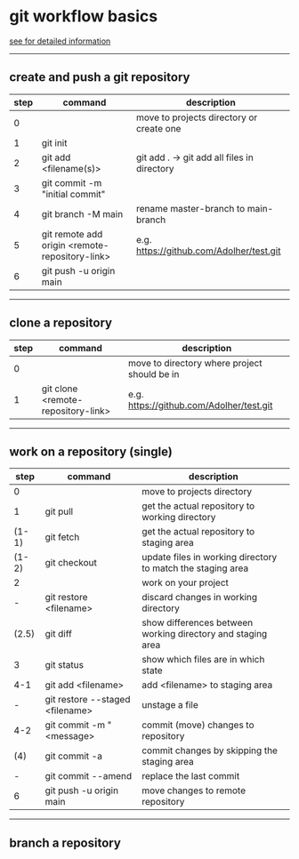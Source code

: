 # git workflow basics
[see for detailed information](https://git-scm.com/book/de/v2)
___
## create and push a git repository
| step | command | description |
| --- | --- | --- |
| 0 | | move to projects directory or create one |
| 1 | git init |  |
| 2 | git add <filename(s)> | git add . -> git add all files in directory |
| 3 | git commit -m "initial commit" |  |
| 4 | git branch -M main | rename master-branch to main-branch |
| 5 | git remote add origin \<remote-repository-link> | e.g. https://github.com/Adolher/test.git |
| 6 | git push -u origin main |  |
___
## clone a repository
| step | command | description |
| --- | --- | --- |
| 0 | | move to directory where project should be in |
| 1 | git clone  \<remote-repository-link> | e.g. https://github.com/Adolher/test.git |
___
## work on a repository (single)
| step | command | description |
| --- | --- | --- |
| 0 | | move to projects directory |
| 1 | git pull | get the actual repository to working directory |
| (1-1) | git fetch | get the actual repository to staging area |
| (1-2) | git checkout | update files in working directory to match the staging area |
| 2 | | work on your project |
| - | git restore \<filename> | discard changes in working directory |
| (2.5) | git diff | show differences between working directory and staging area |
| 3 | git status | show which files are in which state |
| 4-1 | git add \<filename> | add \<filename> to staging area |
| - | git restore --staged \<filename> | unstage a file |
| 4-2 | git commit -m "\<message> | commit (move) changes to repository |
| (4) | git commit -a | commit changes by skipping the staging area |
| - | git commit --amend | replace the last commit |
| 6 | git push -u origin main | move changes to remote repository |
___
## branch a repository

